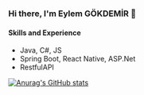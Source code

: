 ### Hi there, I'm Eylem GÖKDEMİR 👋

#### Skills and Experience
* Java, C#, JS
* Spring Boot, React Native, ASP.Net
* RestfulAPI

[![Anurag's GitHub stats](https://github-readme-stats.vercel.app/api?username=EylemGokdemir05)](https://github.com/anuraghazra/github-readme-stats)
